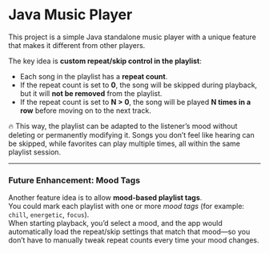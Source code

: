 # Java Music Player

This project is a simple Java standalone music player with a unique feature that makes it different from other players.

The key idea is **custom repeat/skip control in the playlist**:

* Each song in the playlist has a **repeat count**.
* If the repeat count is set to **0**, the song will be skipped during playback, but it will **not be removed** from the playlist.
* If the repeat count is set to **N > 0**, the song will be played **N times in a row** before moving on to the next track.

:fire: This way, the playlist can be adapted to the listener’s mood without deleting or permanently modifying it. Songs you don’t feel like hearing can be skipped, while favorites can play multiple times, all within the same playlist session.

---

### Future Enhancement: Mood Tags

Another feature idea is to allow **mood-based playlist tags**.  
You could mark each playlist with one or more *mood tags* (for example: `chill`, `energetic`, `focus`).  
When starting playback, you’d select a mood, and the app would automatically load the repeat/skip settings that match that mood—so you don’t have to manually tweak repeat counts every time your mood changes.
